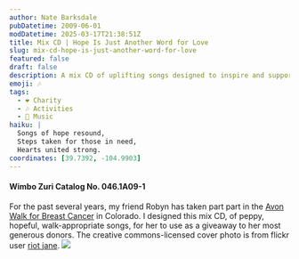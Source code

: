 ```yaml
---
author: Nate Barksdale
pubDatetime: 2009-06-01
modDatetime: 2025-03-17T21:38:51Z
title: Mix CD | Hope Is Just Another Word for Love
slug: mix-cd-hope-is-just-another-word-for-love
featured: false
draft: false
description: A mix CD of uplifting songs designed to inspire and support walkers participating in the Avon Walk for Breast Cancer.
emoji: 🎶
tags:
  - ❤️ Charity
  - 🎶 Activities
  - 🎵 Music
haiku: |
  Songs of hope resound,  
  Steps taken for those in need,  
  Hearts united strong.
coordinates: [39.7392, -104.9903]
---
```


#### Wimbo Zuri Catalog No. 046.1A09-1

For the past several years, my friend Robyn has taken part part in the [Avon Walk for Breast Cancer](http://web.archive.org/web/20141222030242/http://www.avonwalk.org/) in Colorado. I designed this mix CD, of peppy, hopeful, walk-appropriate songs, for her to use as a giveaway to her most generous donors. The creative commons-licensed cover photo is from flickr user [riot jane](http://www.flickr.com/photos/riotjane/). [![](@assets/images/hopeisjust_530.jpg)](@assets/images/hopeisjust_530.jpg)
